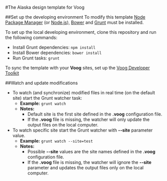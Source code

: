 #The Alaska design template for Voog

##Set up the developing environment
To modify this template [Node Package Manager](https://www.npmjs.org/) (or [Node.js](http://www.nodejs.org/)), [Bower](http://www.bower.io/) and [Grunt](http://www.gruntjs.com/) must be installed.

To set up the local developing environment, clone this repository and run the following commands:

* Install Grunt dependencies: ```npm install```
* Install Bower dependencies: ```bower install```
* Run Grunt tasks: ```grunt```

To sync the template with your **Voog** sites, set up the [Voog Developer Toolkit](http://www.voog.com/developers/kit)

##Watch and update modifications
* To watch (and synchronize) modified files in real time (on the default site) start the Grunt watcher task:
	* **Example:** ```grunt watch```
	* **Notes:**
		* Default site is the first site defined in the **.voog** configuration file.
		* If the **.voog** file is missing, the watcher will only update the output files on the local computer.
* To watch specific site start the Grunt watcher with **--site** parameter value.
	* **Example:** ```grunt watch --site=test```	
	* **Notes:**
		* Possible **--site** values are the site names defined in the **.voog** configuration file.
		* If the **.voog** file is missing, the watcher will ignore the **--site** parameter and updates the output files only on the local computer.
